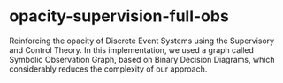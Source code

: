 # opacity-supervision-full-obs
Reinforcing the opacity of Discrete Event Systems using the Supervisory and Control Theory. In this implementation, we used a graph called Symbolic Observation Graph, based on Binary Decision Diagrams, which considerably reduces the complexity of our approach.
